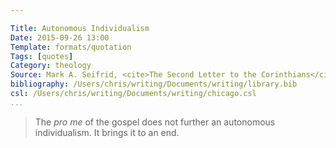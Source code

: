 ```yaml
---

Title: Autonomous Individualism
Date: 2015-09-26 13:00
Template: formats/quotation
Tags: [quotes]
Category: theology
Source: Mark A. Seifrid, <cite>The Second Letter to the Corinthians</cite>
bibliography: /Users/chris/writing/Documents/writing/library.bib
csl: /Users/chris/writing/Documents/writing/chicago.csl
...
```


> The _pro me_ of the gospel does not further an autonomous individualism. It
> brings it to an end.
